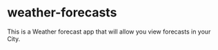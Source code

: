 # weather-forecasts
This is a Weather forecast app that will allow you view forecasts in your City.
